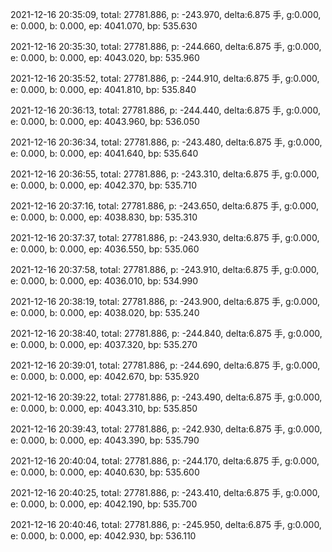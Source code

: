 2021-12-16 20:35:09, total: 27781.886, p: -243.970, delta:6.875 手, g:0.000, e: 0.000, b: 0.000, ep: 4041.070, bp: 535.630

2021-12-16 20:35:30, total: 27781.886, p: -244.660, delta:6.875 手, g:0.000, e: 0.000, b: 0.000, ep: 4043.020, bp: 535.960

2021-12-16 20:35:52, total: 27781.886, p: -244.910, delta:6.875 手, g:0.000, e: 0.000, b: 0.000, ep: 4041.810, bp: 535.840

2021-12-16 20:36:13, total: 27781.886, p: -244.440, delta:6.875 手, g:0.000, e: 0.000, b: 0.000, ep: 4043.960, bp: 536.050

2021-12-16 20:36:34, total: 27781.886, p: -243.480, delta:6.875 手, g:0.000, e: 0.000, b: 0.000, ep: 4041.640, bp: 535.640

2021-12-16 20:36:55, total: 27781.886, p: -243.310, delta:6.875 手, g:0.000, e: 0.000, b: 0.000, ep: 4042.370, bp: 535.710

2021-12-16 20:37:16, total: 27781.886, p: -243.650, delta:6.875 手, g:0.000, e: 0.000, b: 0.000, ep: 4038.830, bp: 535.310

2021-12-16 20:37:37, total: 27781.886, p: -243.930, delta:6.875 手, g:0.000, e: 0.000, b: 0.000, ep: 4036.550, bp: 535.060

2021-12-16 20:37:58, total: 27781.886, p: -243.910, delta:6.875 手, g:0.000, e: 0.000, b: 0.000, ep: 4036.010, bp: 534.990

2021-12-16 20:38:19, total: 27781.886, p: -243.900, delta:6.875 手, g:0.000, e: 0.000, b: 0.000, ep: 4038.020, bp: 535.240

2021-12-16 20:38:40, total: 27781.886, p: -244.840, delta:6.875 手, g:0.000, e: 0.000, b: 0.000, ep: 4037.320, bp: 535.270

2021-12-16 20:39:01, total: 27781.886, p: -244.690, delta:6.875 手, g:0.000, e: 0.000, b: 0.000, ep: 4042.670, bp: 535.920

2021-12-16 20:39:22, total: 27781.886, p: -243.490, delta:6.875 手, g:0.000, e: 0.000, b: 0.000, ep: 4043.310, bp: 535.850

2021-12-16 20:39:43, total: 27781.886, p: -242.930, delta:6.875 手, g:0.000, e: 0.000, b: 0.000, ep: 4043.390, bp: 535.790

2021-12-16 20:40:04, total: 27781.886, p: -244.170, delta:6.875 手, g:0.000, e: 0.000, b: 0.000, ep: 4040.630, bp: 535.600

2021-12-16 20:40:25, total: 27781.886, p: -243.410, delta:6.875 手, g:0.000, e: 0.000, b: 0.000, ep: 4042.190, bp: 535.700

2021-12-16 20:40:46, total: 27781.886, p: -245.950, delta:6.875 手, g:0.000, e: 0.000, b: 0.000, ep: 4042.930, bp: 536.110